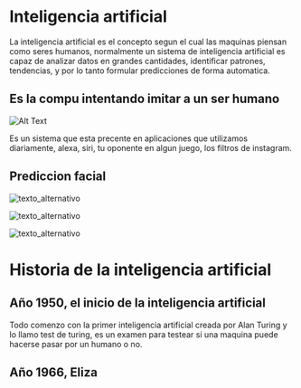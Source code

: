 # **Inteligencia artificial**

La inteligencia artificial es el concepto segun el cual las maquinas piensan como seres humanos, normalmente un sistema de inteligencia artificial es capaz de analizar datos en grandes cantidades, identificar patrones, tendencias, y por lo tanto formular predicciones de forma automatica.

## **Es la compu intentando imitar a un ser humano**

![Alt Text](https://i.gifer.com/origin/ed/ed2c8e819e41a601637f492c80317ad0.gif)

Es un sistema que esta precente en aplicaciones que utilizamos diariamente, alexa, siri, tu oponente en algun juego, los filtros de instagram.

## **Prediccion facial**

![texto_alternativo](https://cdn.businessinsider.es/sites/navi.axelspringer.es/public/styles/bi_876/public/media/image/2022/02/aviparshan-2619861.jpg?itok=TKLasxq_)


![texto_alternativo](https://elmundoalinstante.com/wp-content/uploads/2021/07/450_1000.jpg)

![texto_alternativo](https://imagenes.20minutos.es/files/image_656_370/files/fp/uploads/imagenes/2020/06/26/cristina-pedroche-paco-leon-flo-o-santiago-segura-tambien-han-sucumbido-a-faceapp.r_d.960-540.png)

# Historia de la inteligencia artificial
## Año 1950, el inicio de la inteligencia artificial 

Todo comenzo con la primer inteligencia artificial creada por Alan Turing y lo llamo test de turing, es un examen para testear si una maquina puede hacerse pasar por un humano o no.

## Año 1966, Eliza

